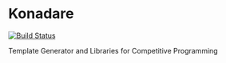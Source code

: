 Konadare
========

[![Build Status](https://travis-ci.org/etheriqa/konadare.svg?branch=master)](https://travis-ci.org/etheriqa/konadare)

Template Generator and Libraries for Competitive Programming
